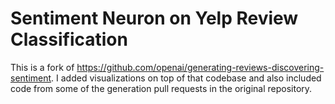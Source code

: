 # Sentiment Neuron on Yelp Review Classification
This is a fork of https://github.com/openai/generating-reviews-discovering-sentiment. I added visualizations on top of that codebase and also included code from some of the generation pull requests in the original repository.

